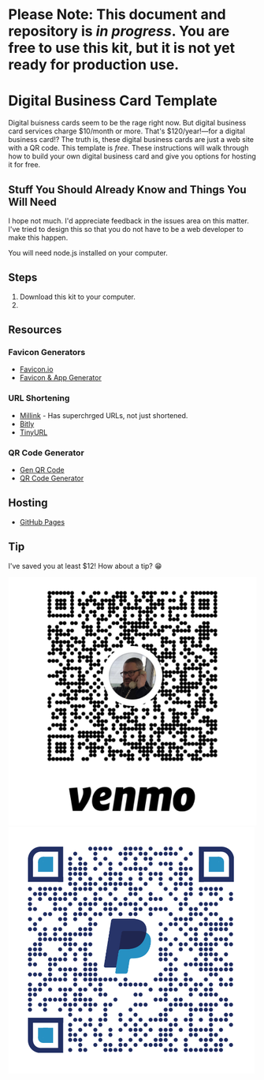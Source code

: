 # Please Note: This document and repository is *in progress*. You are free to use this kit, but it is not yet ready for production use.

# Digital Business Card Template

Digital buisness cards seem to be the rage right now. But digital business card services charge $10/month or more. That's $120/year!—for a digital business card!? The truth is, these digital business cards are just a web site with a QR code. This template is *free*. These instructions will walk through how to build your own digital business card and give you options for hosting it for free.

## Stuff You Should Already Know and Things You Will Need

I hope not much. I'd appreciate feedback in the issues area on this matter. I've tried to design this so that you do not have to be a web developer to make this happen.

You will need node.js installed on your computer.

## Steps

1. Download this kit to your computer.
2. 

## Resources

### Favicon Generators
- [Favicon.io](https://https://favicon.io)
- [Favicon & App Generator](https://www.favicon-generator.org)

### URL Shortening
- [Millink](https://millink.app) - Has superchrged URLs, not just shortened.
- [Bitly](https://bitly.com)
- [TinyURL](https://tinyurl.com)

### QR Code Generator
- [Gen QR Code](https://genqrcode.com)
- [QR Code Generator](https://www.qr-code-generator.com)

## Hosting
- [GitHub Pages](https://pages.github.com)

## Tip

I've saved you at least $12! How about a tip? 😁

![Venmo QR](removable-images/RussellbitsVenmoQRCode.png)
![Paypal QR](removable-images/RussellbitsPaypalQRCode.png)


